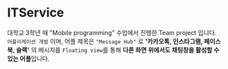 # ITService
대학교 3학년 때 "Mobile programming" 수업에서 진행한 Team project 입니다.
<br>`어플리케이션 개발` 이며, 어플 제목은 `"Message Hub"` 로 **'카카오톡, 인스타그램, 페이스북, 슬랙'** 의 메시지를 `Floating view`를 통해 **다른 화면 위에서도 채팅창을 활성할 수 있는 어플**입니다.
